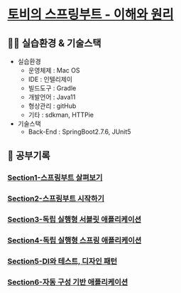 # [토비의 스프링부트 - 이해와 원리](https://www.inflearn.com/course/%ED%86%A0%EB%B9%84-%EC%8A%A4%ED%94%84%EB%A7%81%EB%B6%80%ED%8A%B8-%EC%9D%B4%ED%95%B4%EC%99%80%EC%9B%90%EB%A6%AC)
## 👨‍🔧 실습환경 & 기술스택
- 실습환경
    - 운영체제 : Mac OS
    - IDE : 인텔리제이
    - 빌드도구 : Gradle
    - 개발언어 : Java11
    - 형상관리 : gitHub
    - 기타 : sdkman, HTTPie
- 기술스택
    - Back-End : SpringBoot2.7.6, JUnit5

## 📝 공부기록

### [Section1-스프링부트 살펴보기](Section1.md)

### [Section2-스프링부트 시작하기](Section2.md)

### [Section3-독립 실행형 서블릿 애플리케이션](Section3.md)

### [Section4-독립 실행형 스프링 애플리케이션](Section4.md)

### [Section5-DI와 테스트, 디자인 패턴](Section5.md)

### [Section6-자동 구성 기반 애플리케이션](Section6.md)


